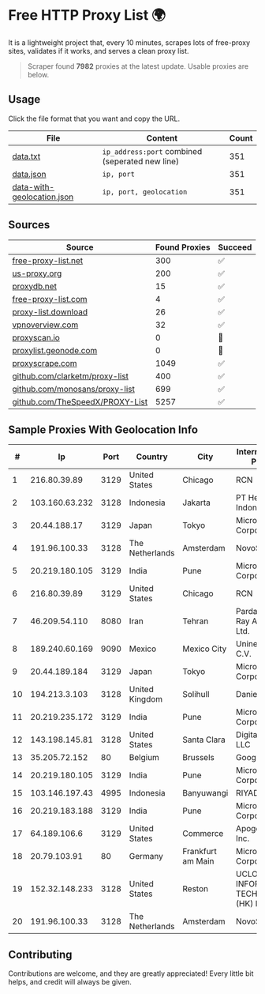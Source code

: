 
# Free HTTP Proxy List 🌍

It is a lightweight project that, every 10 minutes, scrapes lots of free-proxy sites, validates if it works, and serves a clean proxy list.


> Scraper found **7982** proxies at the latest update. Usable proxies are below.

## Usage

Click the file format that you want and copy the URL.


|File|Content|Count|
|----|-------|-----|
|[data.txt](https://raw.githubusercontent.com/themiralay/Proxy-List-World/master/data.txt)|`ip_address:port` combined (seperated new line)|351|
|[data.json](https://raw.githubusercontent.com/themiralay/Proxy-List-World/master/data.json)|`ip, port`|351|
|[data-with-geolocation.json](https://raw.githubusercontent.com/themiralay/Proxy-List-World/master/data-with-geolocation.json)|`ip, port, geolocation`|351|

## Sources

|Source|Found Proxies|Succeed|
|------|-------------|-------|
|[free-proxy-list.net](https://free-proxy-list.net)|300|✅|
|[us-proxy.org](https://www.us-proxy.org)|200|✅|
|[proxydb.net](http://proxydb.net)|15|✅|
|[free-proxy-list.com](https://free-proxy-list.com/?page=&port=&type%5B%5D=http&type%5B%5D=https&up_time=0&search=Search)|4|✅|
|[proxy-list.download](https://www.proxy-list.download/HTTP)|26|✅|
|[vpnoverview.com](https://vpnoverview.com/privacy/anonymous-browsing/free-proxy-servers)|32|✅|
|[proxyscan.io](https://www.proxyscan.io)|0|🚫|
|[proxylist.geonode.com](https://proxylist.geonode.com/api/proxy-list?limit=300&page=1&sort_by=lastChecked&sort_type=desc&protocols=http,https)|0|🚫|
|[proxyscrape.com](https://api.proxyscrape.com/v2/?request=displayproxies&protocol=http&timeout=10000&country=all&ssl=all&anonymity=all)|1049|✅|
|[github.com/clarketm/proxy-list](https://raw.githubusercontent.com/clarketm/proxy-list/master/proxy-list-raw.txt)|400|✅|
|[github.com/monosans/proxy-list](https://raw.githubusercontent.com/monosans/proxy-list/main/proxies/http.txt)|699|✅|
|[github.com/TheSpeedX/PROXY-List](https://raw.githubusercontent.com/TheSpeedX/PROXY-List/master/http.txt)|5257|✅|


## Sample Proxies With Geolocation Info

|#|Ip|Port|Country|City|Internet Service Provider|
|-|--|----|-------|----|-------------------------|
|1|216.80.39.89|3129|United States|Chicago|RCN|
|2|103.160.63.232|3128|Indonesia|Jakarta|PT Herza Digital Indonesia|
|3|20.44.188.17|3129|Japan|Tokyo|Microsoft Corporation|
|4|191.96.100.33|3128|The Netherlands|Amsterdam|NovoServe B.V.|
|5|20.219.180.105|3129|India|Pune|Microsoft Corporation|
|6|216.80.39.89|3129|United States|Chicago|RCN|
|7|46.209.54.110|8080|Iran|Tehran|Pardazeshgar Ray Azma Co. Ltd.|
|8|189.240.60.169|9090|Mexico|Mexico City|Uninet S.A. de C.V.|
|9|20.44.189.184|3129|Japan|Tokyo|Microsoft Corporation|
|10|194.213.3.103|3128|United Kingdom|Solihull|Daniel Jackson|
|11|20.219.235.172|3129|India|Pune|Microsoft Corporation|
|12|143.198.145.81|3128|United States|Santa Clara|DigitalOcean, LLC|
|13|35.205.72.152|80|Belgium|Brussels|Google LLC|
|14|20.219.180.105|3129|India|Pune|Microsoft Corporation|
|15|103.146.197.43|4995|Indonesia|Banyuwangi|RIYADNETWORK|
|16|20.219.183.188|3129|India|Pune|Microsoft Corporation|
|17|64.189.106.6|3129|United States|Commerce|Apogee Telecom Inc.|
|18|20.79.103.91|80|Germany|Frankfurt am Main|Microsoft Corporation|
|19|152.32.148.233|3128|United States|Reston|UCLOUD INFORMATION TECHNOLOGY (HK) LIMITED|
|20|191.96.100.33|3128|The Netherlands|Amsterdam|NovoServe B.V.|



## Contributing

Contributions are welcome, and they are greatly appreciated! Every
little bit helps, and credit will always be given.

